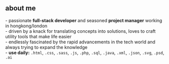 <div class="markdown-heading"><h2 class="heading-element">about me</h2></div>
<div>
- passionate <b>full-stack developer</b> and seasoned <b>project manager</b> working in hongkong/london<br>
- driven by a knack for translating concepts into solutions, loves to craft utility tools that make life easier<br>
- endlessly fascinated by the rapid advancements in the tech world and always trying to expand the knowledge<br>
- <b>use daily:</b> <code>.html</code>, <code>.css</code>, <code>.sass</code>, <code>.js</code>, <code>.php</code>, <code>.sql</code>, <code>.java</code>, <code>.xml</code>, <code>.json</code>, <code>.svg</code>, <code>.psd</code>, <code>.ai</code>
</div>
